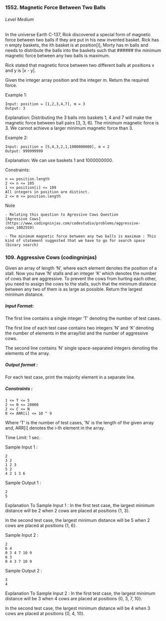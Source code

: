 ### 1552. Magnetic Force Between Two Balls

###### Level Medium

In the universe Earth C-137, Rick discovered a special form of magnetic force between two balls if they are put in his new invented basket. Rick has n empty baskets, the ith basket is at position[i], Morty has m balls and needs to distribute the balls into the baskets such that ###### the minimum magnetic force between any two balls is maximum.

Rick stated that magnetic force between two different balls at positions x and y is |x - y|.

Given the integer array position and the integer m. Return the required force.

 

Example 1:
```JS
Input: position = [1,2,3,4,7], m = 3
Output: 3
```

Explanation: Distributing the 3 balls into baskets 1, 4 and 7 will make the magnetic force between ball pairs [3, 3, 6]. The minimum magnetic force is 3. We cannot achieve a larger minimum magnetic force than 3.


Example 2:
```JS
Input: position = [5,4,3,2,1,1000000000], m = 2
Output: 999999999
```

Explanation: We can use baskets 1 and 1000000000.
 

Constraints:
```JS
n == position.length
2 <= n <= 105
1 <= position[i] <= 109
All integers in position are distinct.
2 <= m <= position.length
```

Note
```JS
- Relating this question to Agressive Cows Question 
[Agressive Cows](https://www.codingninjas.com/codestudio/problems/aggressive-cows_1082559)

- The minimum magnetic force between any two balls is maximum : This kind of statement suggested that we have to go for search space (binary search)
```


### 109. Aggressive Cows (codingninjas)

Given an array of length ‘N’, where each element denotes the position of a stall. Now you have ‘N’ stalls and an integer ‘K’ which denotes the number of cows that are aggressive. To prevent the cows from hurting each other, you need to assign the cows to the stalls, such that the minimum distance between any two of them is as large as possible. Return the largest minimum distance.


##### Input Format:

The first line contains a single integer ‘T’ denoting the number of test cases.

The first line of each test case contains two integers ‘N’ and ‘K’ denoting the number of elements in the array/list and the number of aggressive cows.

The second line contains ‘N’ single space-separated integers denoting the elements of the array.


##### Output format :
For each test case, print the majority element in a separate line.


##### Constraints :

```JS
1 <= T <= 5
2 <= N <= 20000
2 <= C <= N
0 <= ARR[i] <= 10 ^ 9
```

Where ‘T’ is the number of test cases, 'N' is the length of the given array and, ARR[i] denotes the i-th element in the array.

Time Limit: 1 sec.


Sample Input 1 :
```JS
2
3 2
1 2 3
5 2
4 2 1 3 6
```

Sample Output 1 :
```JS
2
5
```

Explanation To Sample Input 1 :
In the first test case, the largest minimum distance will be 2 when 2 cows are placed at positions {1, 3}.

In the second test case, the largest minimum distance will be 5 when 2 cows are placed at positions {1, 6}.


Sample Input 2 :
```JS
2
6 4
0 3 4 7 10 9
6 3
0 4 3 7 10 9
```

Sample Output 2 :
```JS
3
4
```

Explanation To Sample Input 2 :
In the first test case, the largest minimum distance will be 3 when 4 cows are placed at positions {0, 3, 7, 10}.

In the second test case, the largest minimum distance will be 4 when 3 cows are placed at positions {0, 4, 10}.